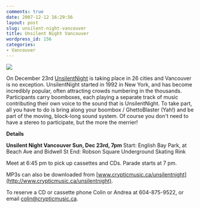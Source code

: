 ```yaml
---
comments: true
date: 2007-12-12 16:29:56
layout: post
slug: unsilent-night-vancouver
title: Unsilent Night Vancouver
wordpress_id: 156
categories:
- Vancouver
---
```


![](http://farm3.static.flickr.com/2216/2082229782_32071f5a0e.jpg?v=0)

On December 23rd [UnsilentNight](http://unsilentnight.com) is taking place in 26 cities and Vancouver is no exception. UnsilentNight started in 1992 in New York, and has become incredibly popular, often attracting crowds numbering in the thousands. Participants carry boomboxes, each playing a separate track of music contributing their own voice to the sound that is UnsilentNight. To take part, all you have to do is bring along your boombox / GhettoBlaster (Yah!) and be part of the moving, block-long sound system. Of course you don't need to have a stereo to participate, but the more the merrier!

**Details**



**Unsilent Night Vancouver
Sun, Dec 23rd, 7pm**
Start: English Bay Park, at Beach Ave and Bidwell St
End: Robson Square Underground Skating Rink





Meet at 6:45 pm to pick up cassettes and CDs.  Parade starts at 7 pm.




MP3s can also be downloaded from [www.crypticmusic.ca/unsilentnight](http://www.crypticmusic.ca/unsilentnight).




To reserve a CD or cassette phone Colin or Andrea at 604-875-9522, or email [colin@crypticmusic.ca](mailto:colin@crypticmusic.ca).



